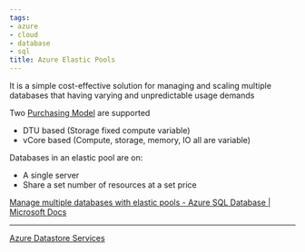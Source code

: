 ```yaml
---
tags:
- azure
- cloud
- database
- sql
title: Azure Elastic Pools
---
```


It is a simple cost-effective solution for managing and scaling multiple databases that having varying and unpredictable usage demands

Two [Purchasing Model](purchasing-model.md) are supported
* DTU based (Storage fixed compute variable)
* vCore based (Compute, storage, memory, IO all are variable)

Databases in an elastic pool are on:
* A single server
* Share a set number of resources at a set price

[Manage multiple databases with elastic pools - Azure SQL Database | Microsoft Docs](https://docs.microsoft.com/en-us/azure/azure-sql/database/elastic-pool-overview)

---

[Azure Datastore Services](../azure-datastore-services.md)